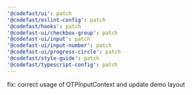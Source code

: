 ```yaml
---
'@codefast/ui': patch
'@codefast/eslint-config': patch
'@codefast/hooks': patch
'@codefast-ui/checkbox-group': patch
'@codefast-ui/input': patch
'@codefast-ui/input-number': patch
'@codefast-ui/progress-circle': patch
'@codefast/style-guide': patch
'@codefast/typescript-config': patch
---
```


fix: correct usage of OTPInputContext and update demo layout

